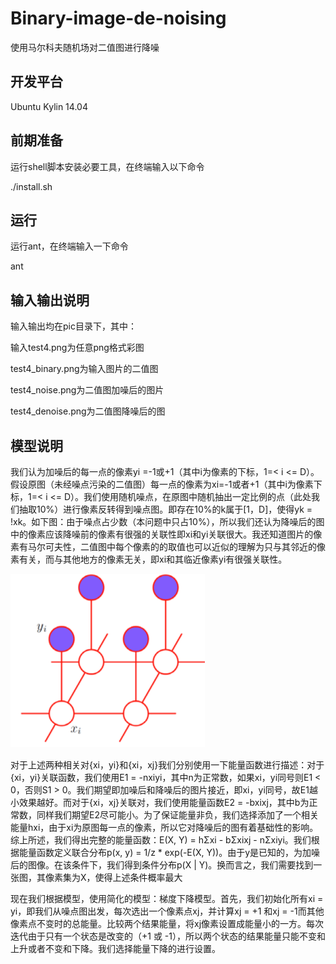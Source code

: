 Binary-image-de-noising
=======================

使用马尔科夫随机场对二值图进行降噪


开发平台
--------

Ubuntu Kylin 14.04


前期准备
--------

运行shell脚本安装必要工具，在终端输入以下命令

./install.sh


## 运行
运行ant，在终端输入一下命令

ant


## 输入输出说明

输入输出均在pic目录下，其中：

输入test4.png为任意png格式彩图

test4_binary.png为输入图片的二值图

test4_noise.png为二值图加噪后的图片

test4_denoise.png为二值图降噪后的图


## 模型说明

  我们认为加噪后的每一点的像素yi =-1或+1（其中i为像素的下标，1=< i <= D）。假设原图（未经噪点污染的二值图）每一点的像素为xi=-1或者+1（其中i为像素下标，1=< i <= D）。我们使用随机噪点，在原图中随机抽出一定比例的点（此处我们抽取10%）进行像素反转得到噪点图。即存在10%的k属于[1，D]，使得yk = !xk。如下图：由于噪点占少数（本问题中只占10%），所以我们还认为降噪后的图中的像素应该降噪前的像素有很强的关联性即xi和yi关联很大。我还知道图片的像素有马尔可夫性，二值图中每个像素的的取值也可以近似的理解为只与其邻近的像素有关，而与其他地方的像素无关，即xi和其临近像素yi有很强关联性。

  ![Image text](https://github.com/JieweiWei/Binary-image-de-noising/blob/master/doc/Markv.png)
　

  对于上述两种相关对{xi，yi}和{xi，xj}我们分别使用一下能量函数进行描述：对于{xi，yi}关联函数，我们使用E1 = -nxiyi，其中n为正常数，如果xi，yi同号则E1 < 0，否则S1 > 0。我们期望即加噪后和降噪后的图片接近，即xi，yi同号，故E1越小效果越好。而对于{xi，xj}关联对，我们使用能量函数E2 = -bxixj，其中b为正常数，同样我们期望E2尽可能小。为了保证能量非负，我们选择添加了一个相关能量hxi，由于xi为原图每一点的像素，所以它对降噪后的图有着基础性的影响。综上所述，我们得出完整的能量函数：E(X, Y) = hΣxi - bΣxixj - nΣxiyi。我们根据能量函数定义联合分布p(x, y) = 1/z * exp(-E(X, Y))。由于y是已知的，为加噪后的图像。在该条件下，我们得到条件分布p(X | Y)。换而言之，我们需要找到一张图，其像素集为X，使得上述条件概率最大

  现在我们根据模型，使用简化的模型：梯度下降模型。首先，我们初始化所有xi = yi，即我们从噪点图出发，每次选出一个像素点xj，并计算xj = +1 和xj = -1而其他像素点不变时的总能量。比较两个结果能量，将xj像素设置成能量小的一方。每次迭代由于只有一个状态是改变的（+1 或 -1），所以两个状态的结果能量只能不变和上升或者不变和下降。我们选择能量下降的进行设置。


